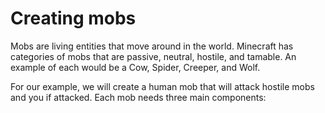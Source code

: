 # Creating mobs

Mobs are living entities that move around in the world. Minecraft has categories of mobs that are passive, neutral, hostile, and tamable. An example of each would be a Cow, Spider, Creeper, and Wolf.

For our example, we will create a human mob that will attack hostile mobs and you if attacked. Each mob needs three main components:

